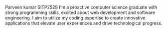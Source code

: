 Parveen kumar
SITP2529
I'm a proactive computer science graduate with strong programming skills, excited about web development and software engineering. I aim to utilize my coding expertise to create innovative applications that elevate user experiences and drive technological progress.
